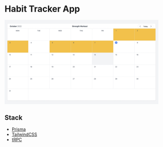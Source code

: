 # Habit Tracker App

![docs/screenshot.png](docs/screenshot.png)

## Stack
- [Prisma](https://prisma.io)
- [TailwindCSS](https://tailwindcss.com)
- [tRPC](https://trpc.io)
